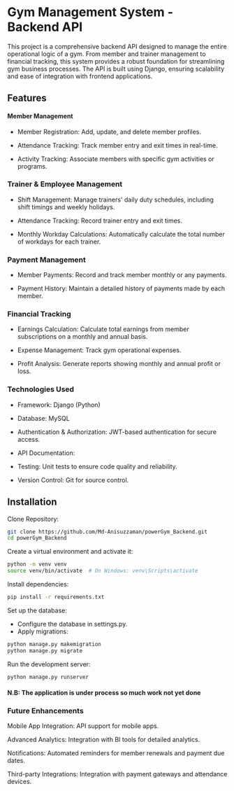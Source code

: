 
# Gym Management System - Backend API

This project is a comprehensive backend API designed to manage the entire operational logic of a gym. From member and trainer management to financial tracking, this system provides a robust foundation for streamlining gym business processes. The API is built using Django, ensuring scalability and ease of integration with frontend applications.

## Features

#### Member Management

- Member Registration: Add, update, and delete member profiles.

- Attendance Tracking: Track member entry and exit times in real-time.

- Activity Tracking: Associate members with specific gym activities or programs.

### Trainer & Employee Management

- Shift Management: Manage trainers' daily duty schedules, including shift timings and weekly holidays.

- Attendance Tracking: Record trainer entry and exit times.

- Monthly Workday Calculations: Automatically calculate the total number of workdays for each trainer.

### Payment Management

- Member Payments: Record and track member monthly or any payments.

- Payment History: Maintain a detailed history of payments made by each member.

### Financial Tracking

- Earnings Calculation: Calculate total earnings from member subscriptions on a monthly and annual basis.

- Expense Management: Track gym operational expenses.

- Profit Analysis: Generate reports showing monthly and annual profit or loss.


### Technologies Used

- Framework: Django (Python)

- Database: MySQL

- Authentication & Authorization: JWT-based authentication for secure access.

- API Documentation: 

- Testing: Unit tests to ensure code quality and reliability.

- Version Control: Git for source control.

## Installation
Clone Repository:
```bash
git clone https://github.com/Md-Anisuzzaman/powerGym_Backend.git
cd powerGym_Backend
```
Create a virtual environment and activate it:
```bash
python -m venv venv
source venv/bin/activate  # On Windows: venv\Scripts\activate
```
Install dependencies: 
```bash
pip install -r requirements.txt
```

Set up the database:
- Configure the database in settings.py.
- Apply migrations:
```bash
python manage.py makemigration
python manage.py migrate
```

Run the development server:
```bash
python manage.py runserver 
```

#### N.B: The application is under process so much work not yet done

### Future Enhancements

Mobile App Integration: API support for mobile apps.

Advanced Analytics: Integration with BI tools for detailed analytics.

Notifications: Automated reminders for member renewals and payment due dates.

Third-party Integrations: Integration with payment gateways and attendance devices.
